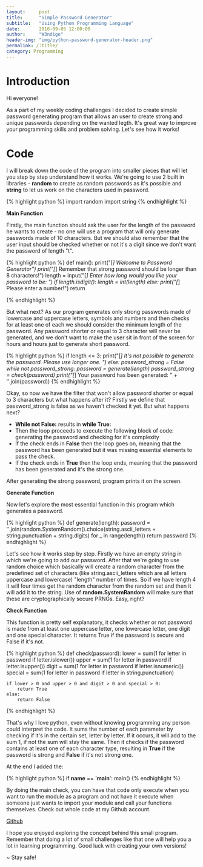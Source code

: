 ```yaml
---
layout:     post
title:      "Simple Password Generator"
subtitle:   "Using Python Programming Language"
date:       2016-09-05 12:00:00
author:     "W3ndige"
header-img: "img/python-password-generator-header.png"
permalink: /:title/
category: Programming
---
```


<h1>Introduction</h1>
<p>Hi everyone!</p>
<p>As a part of my weekly coding challenges I decided to create simple password generating program that allows an user to create strong and unique passwords depending on the wanted legth. It's great way to improve your programming skills and problem solving. Let's see how it works! </p>

<h1>Code</h1>

<p>I will break down the code of the program into smaller pieces that will let you step by step understand how it works. We're going to use 2 built in libraries - <b>random</b> to create as random passwords as it's possible and <b>string</b> to let us work on the characters used in password.</p>

{% highlight python %}
import random
import string
{% endhighlight %}

<b>Main Function</b>

<p>Firstly, the main function should ask the user for the length of the password he wants to create - no one will use a program that will only generate passwords made of 10 characters. But we should also remember that the user input should be checked whether or not  it's a digit since we don't want the password of length "t".  </p>

{% highlight python %}
def main():
    print("[*] Welcome to Password Generator")
    print("[*] Remember that strong password should be longer than 8 characters!")
    length = input("[*] Enter how long would you like your password to be: ")
    if length.isdigit():
        length = int(length)
    else:
        print("[*] Please enter a number!")
        return

{% endhighlight %}

<p>But what next? As our program generates only strong passwords made of lowercase and uppercase letters, symbols and numbers and then checks for at least one of each we should consider the minimum length of the password. Any password shorter or equal to 3 character will never be generated, and we don't want to make the user sit in front of the screen for hours and hours just to generate short password. </p>

{% highlight python %}
if length <= 3:
    print("[*] It's not possible to generate the password. Please use longer one. ")
else:
    password_strong = False
    while not password_strong:
        password = generate(length)
        password_strong = check(password)
    print("[*] Your password has been generated: " + ''.join(password))
{% endhighlight %}

<p>Okay, so now we have the filter that won't allow password shorter or equal to 3 characters but what happens after it? Firstly we define that password_strong is false as we haven't checked it yet. But what happens next? </p>
<ul>
<li><b>While not False:</b> results in <b>while True:</b></li>
<li>Then the loop proceeds to execute the following block of code: generating the password and checking for it's complexity </li>
<li>If the check ends in <b>False</b> then the loop goes on, meaning that the password has been generated but it was missing essential elements to pass the check. </li>
<li>If the check ends in <b>True</b> then the loop ends, meaning that the password has been generated and it's the strong one.</li>
</ul>

<p>After generating the strong password, program prints it on the screen. </p>

<b>Generate Function</b>

<p>Now let's explore the most essential function in this program which generates a password. </p>

{% highlight python %}
def generate(length):
    password = ''.join(random.SystemRandom().choice(string.ascii_letters + string.punctuation + string.digits) for _ in range(length))
    return password
{% endhighlight %}

<p>Let's see how it works step by step. Firstly we have an empty string in which we're going to add our password. After that we're going to use random choice which basically will create a random character from the predefined set of characters (like string.ascii_letters which are all letters uppercase and lowercase)  "length" number of times. So if we have length 4 it will four times get the random character from the random set and then it will add it to the string. Use of <b>random.SystemRandom</b> will make sure that these are cryptographically secure PRNGs. Easy, right? </p>

<b>Check Function</b>

<p>This function is pretty self explanatory, it checks whether or not password is made from at least one uppercase letter, one lowercase letter, one digit and one special character. It returns True if the password is secure and False if it's not.  </p>

{% highlight python %}
def check(password):
    lower = sum(1 for letter in password if letter.islower())
    upper = sum(1 for letter in password if letter.isupper())
    digit = sum(1 for letter in password if letter.isnumeric())
    special = sum(1 for letter in password if letter in string.punctuation)

    if lower > 0 and upper > 0 and digit > 0 and special > 0:
        return True
    else:
        return False
{% endhighlight %}

<p>That's why I love python, even without knowing programming any person could interpret the code. It sums the number of each parameter by checking if it's in the certain set, letter by letter. If it occurs, it will add to the sum 1, if not the sum will stay the same. Then it checks if the password contains at least one of each character type, resulting in <b>True</b> if the password is strong and <b>False</b> if it's not strong one.  </p>

<p>At the end I added the: </p>

{% highlight python %}
if __name__ == '__main__':
    main()
{% endhighlight %}

<p>By doing the main check, you can have that code only execute when you want to run the module as a program and not have it execute when someone just wants to import your module and call your functions themselves. Check out whole code at my Github account. </p>

[Github](https://github.com/W3ndige/coding-challenges/blob/master/password_generator.py "Github")<br>

<p>I hope you enjoyed exploring the concept behind this small program. Remember that doing a lot of small challenges like that one will help you a lot in learning programming. Good luck with creating your own versions! </p>

<p>~ Stay safe!</p>
